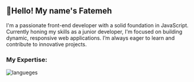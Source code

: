 <h2>👋Hello! My name's Fatemeh</h2>
<p>I'm a passionate front-end developer with a solid foundation in JavaScript. Currently honing my skills as a junior developer, I'm focused on building dynamic, responsive web applications. I’m always eager to learn and contribute to innovative projects.
</p>
<h3>My Expertise:</h3>
<img src='https://skillicons.dev/icons?i=html,css,sass,bootstrap,js,git,github' alt='langueges' />
<!-- <h3>My Social Network:</h3>
<img src='https://skillicons.dev/icons?i=gmail,linkedin,discord' alt='socialnetwork' /> -->

<!--
**fatemehslh/fatemehslh** is a ✨ _special_ ✨ repository because its `README.md` (this file) appears on your GitHub profile.

Here are some ideas to get you started:

- 🔭 I’m currently working on ...
- 🌱 I’m currently learning ...
- 👯 I’m looking to collaborate on ...
- 🤔 I’m looking for help with ...
- 💬 Ask me about ...
- 📫 How to reach me: ...
- 😄 Pronouns: ...
- ⚡ Fun fact: ...
-->
